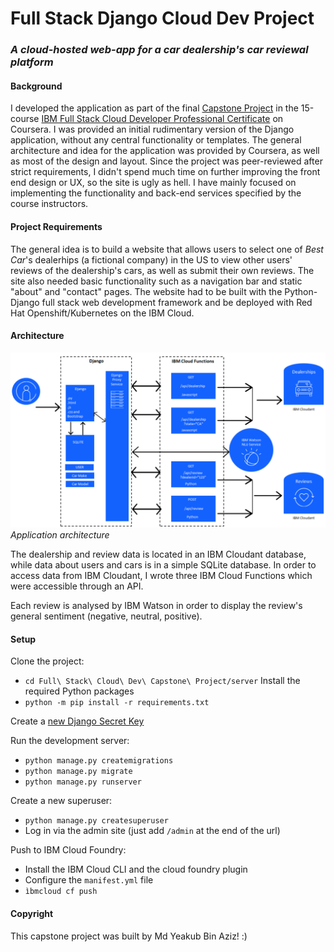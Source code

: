 # Full Stack Django Cloud Dev Project
### _A cloud-hosted web-app for a car dealership's car reviewal platform_

#### Background
I developed the application as part of the final [Capstone Project](https://www.coursera.org/learn/ibm-cloud-native-full-stack-development-capstone?specialization=ibm-full-stack-cloud-developer) in the 15-course [IBM Full Stack Cloud Developer Professional Certificate](https://www.coursera.org/professional-certificates/ibm-full-stack-cloud-developer) on Coursera. I was provided an initial rudimentary version of the Django application, without 
any central functionality or templates. The general architecture and idea for the application was provided by Coursera, as well as most of the design and layout. 
Since the project was peer-reviewed after strict requirements, I didn't spend much time on further improving the front end design or UX, so the site is ugly as hell. I have mainly focused on implementing the functionality and back-end services specified by the course instructors. 

#### Project Requirements
The general idea is to build a website that allows users to select one of *Best Car*'s dealerhips (a fictional company) in the US to view other users' reviews of the dealership's cars, as well as submit their own reviews. The site also needed basic functionality such as a navigation bar and static "about" and "contact" pages. The website had to be built with the Python-Django full stack web development framework and be deployed with Red Hat Openshift/Kubernetes on the IBM Cloud.

#### Architecture
![Application architecture model](capstone-project-model.png)
_Application architecture_

The dealership and review data is located in an IBM Cloudant database, while data about users and cars is in a simple SQLite database. In order to access data from IBM Cloudant, I wrote three IBM Cloud Functions which were accessible through an API. 

Each review is analysed by IBM Watson in order to display the review's general sentiment (negative, neutral, positive). 

#### Setup 
Clone the project:
- ```cd Full\ Stack\ Cloud\ Dev\ Capstone\ Project/server```
Install the required Python packages
- ```python -m pip install -r requirements.txt```

Create a [new Django Secret Key](https://humberto.io/blog/tldr-generate-django-secret-key/) 

Run the development server: </br>
- ```python manage.py createmigrations```
- ```python manage.py migrate```
- ```python manage.py runserver```

Create a new superuser:
- ```python manage.py createsuperuser```
- Log in via the admin site (just add `/admin` at the end of the url)

Push to IBM Cloud Foundry:
- Install the IBM Cloud CLI and the cloud foundry plugin
- Configure the `manifest.yml` file
- `ìbmcloud cf push`

#### Copyright
This capstone project was built by Md Yeakub Bin Aziz! :)
